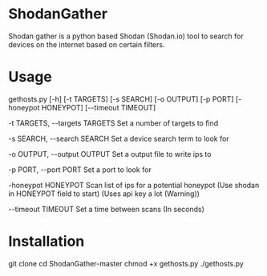 # ShodanGather
Shodan gather is a python based Shodan (Shodan.io) tool to search for devices on the internet based on certain filters.

# Usage
gethosts.py [-h] [-t TARGETS] [-s SEARCH] [-o OUTPUT] [-p PORT] [-honeypot HONEYPOT] [--timeout TIMEOUT]

  -t TARGETS, --targets TARGETS  Set a number of targets to find

  -s SEARCH, --search SEARCH   Set a device search term to look for

  -o OUTPUT, --output OUTPUT   Set a output file to write ips to

  -p PORT, --port PORT  Set a port to look for

  -honeypot HONEYPOT    Scan list of ips for a potential honeypot (Use shodan in HONEYPOT field to start) (Uses api key a lot (Warning))

  --timeout TIMEOUT     Set a time between scans (In seconds)

# Installation
git clone
cd ShodanGather-master
chmod +x gethosts.py
./gethosts.py 
